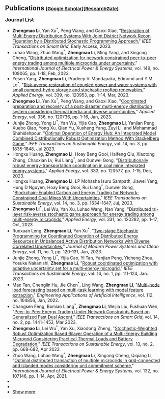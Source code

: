 <h1 id="publications"></h1>

<h2 style="margin: 30px 0px -15px;">Publications <temp style="font-size:15px;">[</temp><a href="https://scholar.google.com/citations?user=B5_2lu0AAAAJ&hl=EN&oi=ao" target="_blank" style="font-size:15px;">Google Scholar</a><temp style="font-size:15px;">]</temp><temp style="font-size:15px;">[</temp><a href="https://www.researchgate.net/profile/Zhengmao-Li" target="_blank" style="font-size:15px;">ResearchGate</a><temp style="font-size:15px;">]</temp></h2>

<h3 style="margin: 30px 0px 5px;">Journal List</h3>
<ul>
<li><strong>Zhengmao Li</strong>, Yan Xu<sup>*</sup>, Peng Wang, and Gaoxi Xiao, "<a href="https://ieeexplore.ieee.org/abstract/document/10258416">Restoration of Multi Energy Distribution Systems With Joint District Network Recon Figuration by a Distributed Stochastic Programming Approach</a>," <em>IEEE Transactions on Smart Grid</em>, Early Access, 2023.</li>
<li>Luhao Wang, Zhuo Wang<sup>*</sup>, <strong>Zhengmao Li</strong>, Ming Yang, and Xingong Cheng, "<a href="https://www.sciencedirect.com/science/article/pii/S0142061523001229">Distributed optimization for network-constrained peer-to-peer energy trading among multiple microgrids under uncertainty</a>," <em>International Journal of Electrical Power & Energy Systems</em>, vol. 149, no. 109065, pp. 1-18, Feb, 2023.</li>
<li>Yesen Yang, <strong>Zhengmao Li</strong>, Pradeep V. Mandapaka,  Edmond and Y.M. Lo<sup>*</sup>, "<a href="https://www.sciencedirect.com/science/article/pii/S0306261923003173">Risk-averse restoration of coupled power and water systems with small pumped-hydro storage and stochastic rooftop renewables</a>," <em>Applied Energy</em>, vol. 339, no. 120953, pp. 1-14, Mar, 2023.</li>
<li><strong>Zhengmao Li</strong>, Yan Xu<sup>*</sup>, Peng Wang, and Gaoxi Xiao, "<a href="https://ieeexplore.ieee.org/abstract/document/10258416">Coordinated preparation and recovery of a post-disaster multi-energy distribution system considering thermal inertia and diverse uncertainties</a>," <em>Applied Energy</em>, vol. 336, no. 120736, pp. 1-16, Jan, 2023.</li>
<li>Junjie Zhong, Yong Li<sup>*</sup>,  Yan Wu, Yijia Cao, <strong>Zhengmao Li</strong>, Yanjian Peng, Xuebo Qiao, Yong Xu, Qian Yu, Xusheng Yang, Zuyi Li, and Mohammad Shahidehpour, "<a href="https://ieeexplore.ieee.org/abstract/document/10061341">Optimal Operation of Energy Hub: An Integrated Model Combined Distributionally Robust Optimization Method With Stackelberg Game</a>," <em>IEEE Transactions on Sustainable Energy</em>, vol. 14, no. 3, pp. 1835-1848, Jul 2023.</li>
<li>Hongxu Huang, <strong>Zhengmao Li</strong>, Hoay Beng Gooi, Haifeng Qiu, Xiaotong Zhang, Chaoxian Lv, Rui Liang<sup>*</sup>, and Dunwei Gong, "<a href="https://www.sciencedirect.com/science/article/pii/S0306261922018347">Distributionally robust energy-transportation coordination in coal mine integrated energy systems</a>," <em>Applied Energy</em>, vol. 333, no. 120577, pp. 1-15, Dec, 2023.</li>
<li>Hongxu Huang, <strong>Zhengmao Li</strong>, LP Mohasha Isuru Sampath, Jiawei Yang, Hung D Nguyen, Hoay Beng Gooi, Rui Liang<sup>*</sup>, Dunwei Gong, "<a href="https://ieeexplore.ieee.org/abstract/document/10035877">Blockchain-Enabled Carbon and Energy Trading for Network-Constrained Coal Mines With Uncertainties</a>," <em>IEEE Transactions on Sustainable Energy</em>, vol. 14, no. 3, pp. 1634-1647, Jul, 2023.</li>
<li><strong>Zhengmao Li<sup>*</sup></strong>, Lei Wu, Yan Xu, Luhao Wang, Nan Yang, "<a href="https://www.sciencedirect.com/science/article/pii/S0306261922015392">Distributed tri-layer risk-averse stochastic game approach for energy trading among multi-energy microgrids</a>," <em>Applied Energy</em>, vol. 331, no. 120282, pp. 1-17, Oct, 2023.</li>
<li>Ruoxuan Leng, <strong>Zhengmao Li</strong>, Yan Xu<sup>*</sup>, "<a href="https://ieeexplore.ieee.org/abstract/document/10018860">Two-stage Stochastic Programming for Coordinated Operation of Distributed Energy Resources in Unbalanced Active Distribution Networks with Diverse Correlated Uncertainties</a>," <em>Journal of Modern Power Systems and Clean Energy</em>, vol. 11, no. 1, pp. 120-131, Jan, 2023.</li>
<li>Junjie Zhong, Yong Li<sup>*</sup>, Yijia Cao, Yi Tan, Yanjian Peng, Yicheng Zhou, Yosuke Nakanishi, <strong>Zhengmao Li</strong>, "<a href="https://ieeexplore.ieee.org/abstract/document/9872065">Robust coordinated optimization with adaptive uncertainty set for a multi-energy microgrid</a>," <em>IEEE Transactions on Sustainable Energy</em>, vol. 14, no. 1, pp. 111-124, Jan. 2023.</li>
<li>Mao Tan, Chenglin Hu, Jie Chen<sup>*</sup>, Ling Wang, <strong>Zhengmao Li</strong>, "<a href="https://www.sciencedirect.com/science/article/pii/S0952197622001075">Multi-node load forecasting based on multi-task learning with modal feature extraction</a>," <em>Engineering Applications of Artificial Intelligence</em>, vol. 112, no. 104856, Jan, 2022.</li>
<li>Changsen Feng, Bomiao Liang<sup>*</sup>, <strong>Zhengmao Li</strong>, Weijia Liu, Fushuan Wen, "<a href="https://ieeexplore.ieee.org/abstract/document/9744103">Peer-to-Peer Energy Trading Under Network Constraints Based on Generalized Fast Dual Ascent</a>," <em>IEEE Transactions on Smart Grid</em>, vol. 14, no. 2, pp. 1441-1453, Mar 2023.</li>
<li><strong>Zhengmao Li</strong>, Lei Wu<sup>*</sup>, Yan Xu, Xiaodong Zheng, "<a href="https://ieeexplore.ieee.org/abstract/document/9609546">Stochastic-Weighted Robust Optimization Based Bilayer Operation of a Multi-Energy Building Microgrid Considering Practical Thermal Loads and Battery Degradation</a>," <em>IEEE Transactions on Sustainable Energy</em>, vol. 13, no. 2, pp. 668-682, Apr 2022.</li>
<li>Zhuo Wang, Luhao Wang<sup>*</sup>, <strong>Zhengmao Li</strong>, Xingong Cheng, Qiqiang Li, "<a href="https://www.sciencedirect.com/science/article/pii/S0142061521003859">Optimal distributed transaction of multiple microgrids in grid-connected and islanded modes considering unit commitment scheme</a>," <em>International Journal of Electrical Power & Energy Systems</em>, vol. 132, no. 107146, pp. 1-14, Apr, 2021.</li>
<li>
<li>

<li> <a href="javascript:toggle_vis('newsmore')">Show more</a> </li>
<div id="newsmore" style="display:none">
<li><strong>[JUN. 2021]</strong> Join the <a href="https://www.spin-ion.com/">Spin-Ion Technologies</a>, involved in the <a href="https://bemagic-etn.eu/">BeMAGIC</a> program (Marie Sklodowska-Curie European Training Network).</li>
</div>
</ul>



